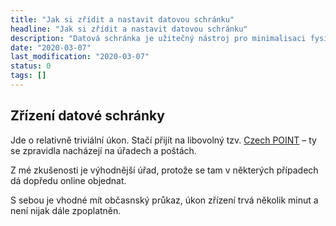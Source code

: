 ```yaml
---
title: "Jak si zřídit a nastavit datovou schránku"
headline: "Jak si zřídit a nastavit datovou schránku"
description: "Datová schránka je užitečný nástroj pro minimalisaci fysického styku se státem. Jak ji zřídit a nastavit?"
date: "2020-03-07"
last_modification: "2020-03-07"
status: 0
tags: []
---
```


## Zřízení datové schránky

Jde o relativně triviální úkon. Stačí přijít na libovolný tzv. [Czech POINT](https://www.czechpoint.cz/public/) – ty se zpravidla nacházejí na úřadech a poštách.

Z mé zkušenosti je výhodnější úřad, protože se tam v některých případech dá dopředu online objednat.

S sebou je vhodné mít občasnský průkaz, úkon zřízení trvá několik minut a není nijak dále zpoplatněn.